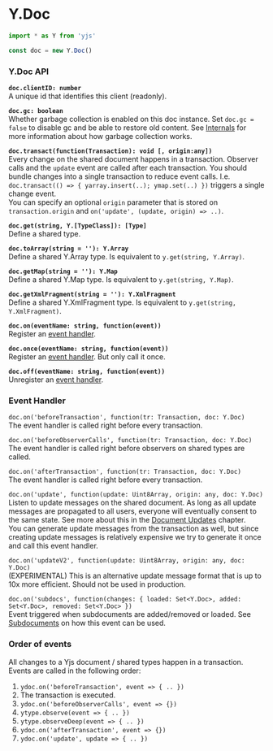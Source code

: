 # Y.Doc



```javascript
import * as Y from 'yjs'

const doc = new Y.Doc()
```

### Y.Doc API

**`doc.clientID: number`**   
    A unique id that identifies this client \(readonly\).

**`doc.gc: boolean`**   
     Whether garbage collection is enabled on this doc instance. Set `doc.gc = false` to disable gc and be able to restore old content. See [Internals](internals.md) for more information about how garbage collection works.

**`doc.transact(function(Transaction): void [, origin:any])`**   
    Every change on the shared document happens in a transaction. Observer calls and the `update` event are called after each transaction. You should bundle changes into a single transaction to reduce event calls. I.e. `doc.transact(() => { yarray.insert(..); ymap.set(..) })` triggers a single change event.  
You can specify an optional `origin` parameter that is stored on `transaction.origin` and `on('update', (update, origin) => ..)`.

**`doc.get(string, Y.[TypeClass]): [Type]`**  
    Define a shared type.

**`doc.toArray(string = ''): Y.Array`**  
    Define a shared Y.Array type. Is equivalent to `y.get(string, Y.Array)`.

**`doc.getMap(string = ''): Y.Map`**  
    Define a shared Y.Map type. Is equivalent to `y.get(string, Y.Map)`.

**`doc.getXmlFragment(string = ''): Y.XmlFragment`**  
    Define a shared Y.XmlFragment type. Is equivalent to `y.get(string, Y.XmlFragment)`.

**`doc.on(eventName: string, function(event))`**  
    Register an [event handler](y.doc.md#event-handler).

**`doc.once(eventName: string, function(event))`**  
    Register an [event handler](y.doc.md#event-handler). But only call it once.

**`doc.off(eventName: string, function(event))`**  
    Unregister an [event handler](y.doc.md#event-handler).

### Event Handler

`doc.on('beforeTransaction', function(tr: Transaction, doc: Y.Doc)`  
    The event handler is called right before every transaction. 

`doc.on('beforeObserverCalls', function(tr: Transaction, doc: Y.Doc)`  
    The event handler is called right before observers on shared types are called.

`doc.on('afterTransaction', function(tr: Transaction, doc: Y.Doc)`  
    The event handler is called right before every transaction. 

`doc.on('update', function(update: Uint8Array, origin: any, doc: Y.Doc)`  
    Listen to update messages on the shared document. As long as all update messages are propagated to all users, everyone will eventually consent to the same state. See more about this in the [Document Updates](document-updates.md) chapter.  
    You can generate update messages from the transaction as well, but since creating update messages is relatively expensive we try to generate it once and call this event handler.

`doc.on('updateV2', function(update: Uint8Array, origin: any, doc: Y.Doc)`  
    \(EXPERIMENTAL\) This is an alternative update message format that is up to 10x more efficient. Should not be used in production.

`doc.on('subdocs', function(changes: { loaded: Set<Y.Doc>, added: Set<Y.Doc>, removed: Set<Y.Doc> })`  
    Event triggered when subdocuments are added/removed or loaded. See [Subdocuments](subdocuments.md) on how this event can be used. 

### Order of events

All changes to a Yjs document / shared types happen in a transaction. Events are called in the following order:

1. `ydoc.on('beforeTransaction', event => { .. })`
2. The transaction is executed.
3. `ydoc.on('beforeObserverCalls', event => {})`
4. `ytype.observe(event => { .. })` 
5. `ytype.observeDeep(event => { .. })` 
6. `ydoc.on('afterTransaction', event => {})` 
7. `ydoc.on('update', update => { .. })` 

